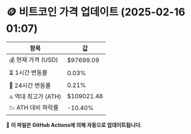 # 🪙 비트코인 가격 업데이트 (2025-02-16 01:07)

| 항목                | 값 |
|--------------------|----------------|
| 💰 현재 가격 (USD) | $97699.09 |
| ⏳ 1시간 변동률    | 0.03% |
| 📆 24시간 변동률   | 0.21% |
| 🔝 역대 최고가 (ATH) | $109021.48 |
| 📉 ATH 대비 하락률 | -10.40% |

🔄 **이 파일은 GitHub Actions에 의해 자동으로 업데이트됩니다.**
